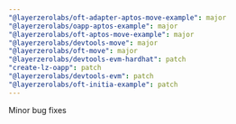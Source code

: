 ```yaml
---
"@layerzerolabs/oft-adapter-aptos-move-example": major
"@layerzerolabs/oapp-aptos-example": major
"@layerzerolabs/oft-aptos-move-example": major
"@layerzerolabs/devtools-move": major
"@layerzerolabs/oft-move": major
"@layerzerolabs/devtools-evm-hardhat": patch
"create-lz-oapp": patch
"@layerzerolabs/devtools-evm": patch
"@layerzerolabs/oft-initia-example": patch
---
```


Minor bug fixes

